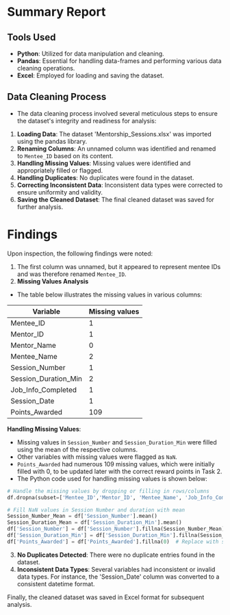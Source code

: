 # Summary Report

## Tools Used

- **Python**: Utilized for data manipulation and cleaning.
- **Pandas**: Essential for handling data-frames and performing various data cleaning operations.
- **Excel**: Employed for loading and saving the dataset.

## Data Cleaning Process
- The data cleaning process involved several meticulous steps to ensure the dataset's integrity and readiness for analysis:
1. **Loading Data**: The dataset 'Mentorship_Sessions.xlsx' was imported using the pandas library.
2. **Renaming Columns**: An unnamed column was identified and renamed to `Mentee_ID` based on its content.
3. **Handling Missing Values**: Missing values were identified and appropriately filled or flagged.
4. **Handling Duplicates**: No duplicates were found in the dataset.
5. **Correcting Inconsistent Data**: Inconsistent data types were corrected to ensure uniformity and validity.
6. **Saving the Cleaned Dataset**: The final cleaned dataset was saved for further analysis.

# Findings

Upon inspection, the following findings were noted:
1. The first column was unnamed, but it appeared to represent mentee IDs and was therefore renamed `Mentee_ID`.
2. **Missing Values Analysis**
- The table below illustrates the missing values in various columns:

|Variable|Missing values|
|---|---|
|Mentee_ID|1|
|Mentor_ID|1|
|Mentor_Name|0|
|Mentee_Name|2|
|Session_Number|1|
|Session_Duration_Min|2|
|Job_Info_Completed|1|
|Session_Date|1|
|Points_Awarded|109|

**Handling Missing Values**:

- Missing values in `Session_Number` and `Session_Duration_Min` were filled using the mean of the respective columns.
- Other variables with missing values were flagged as `NaN`.
- `Points_Awarded` had numerous 109 missing values, which were initially filled with 0, to be updated later with the correct reward points in Task 2.
- The Python code used for handling missing values is shown below:
```python
# Handle the missing values by dropping or filling in rows/columns
df.dropna(subset=['Mentee_ID','Mentor_ID', 'Mentee_Name', 'Job_Info_Completed', 'Session_Date'])

# Fill NaN values in Session Number and duration with mean
Session_Number_Mean = df['Session_Number'].mean()
Session_Duration_Mean = df['Session_Duration_Min'].mean()
df['Session_Number'] = df['Session_Number'].fillna(Session_Number_Mean)
df['Session_Duration_Min'] = df['Session_Duration_Min'].fillna(Session_Duration_Mean)
df['Points_Awarded'] = df['Points_Awarded'].fillna(0)  # Replace with starting value
```

3. **No Duplicates Detected**: There were no duplicate entries found in the dataset.
4. **Inconsistent Data Types**: Several variables had inconsistent or invalid data types. For instance, the 'Session_Date' column was converted to a consistent datetime format.

Finally, the cleaned dataset was saved in Excel format for subsequent analysis.